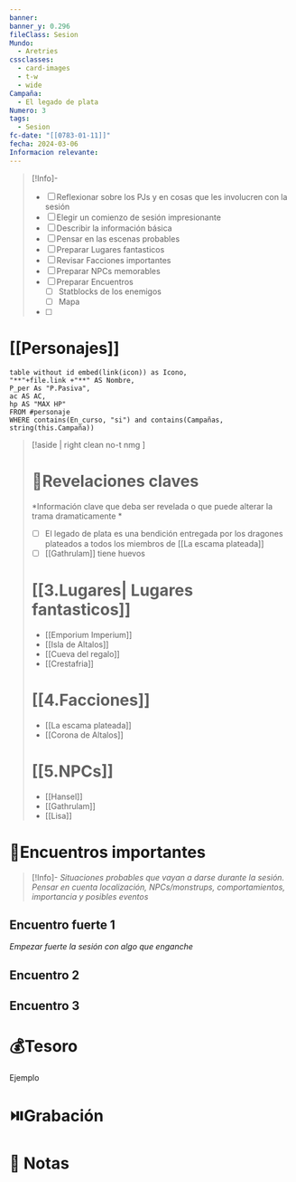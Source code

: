 ```yaml
---
banner: 
banner_y: 0.296
fileClass: Sesion
Mundo:
  - Aretries
cssclasses:
  - card-images
  - t-w
  - wide
Campaña:
  - El legado de plata
Numero: 3
tags:
  - Sesion
fc-date: "[[0783-01-11]]"
fecha: 2024-03-06
Informacion relevante:
---
```

> [!Info]-
> - [ ] Reflexionar sobre los PJs y en cosas que les involucren con la sesión 
> - [ ] Elegir un comienzo de sesión impresionante
> - [ ] Describir la información básica
> - [ ] Pensar en las escenas probables 
> - [ ] Preparar Lugares fantasticos 
> - [ ] Revisar Facciones importantes 
> - [ ] Preparar NPCs memorables
> - [ ] Preparar Encuentros
> 	- [ ] Statblocks de los enemigos 
> 	- [ ] Mapa
> - [ ] 
# [[Personajes]]
```dataview 
table without id embed(link(icon)) as Icono,
"**"+file.link +"**" AS Nombre,
P_per As "P.Pasiva",
ac AS AC,
hp AS "MAX HP"
FROM #personaje 
WHERE contains(En_curso, "si") and contains(Campañas, string(this.Campaña))
```

>[!aside  | right clean no-t nmg ]
># 🔐Revelaciones claves
>*Información clave que deba ser revelada o que puede alterar la trama dramaticamente *
> - [ ] El legado de plata es una bendición entregada por los dragones plateados a todos los miembros de [[La escama plateada]]
> - [ ] [[Gathrulam]] tiene huevos
># [[3.Lugares| Lugares fantasticos]]
> - [[Emporium Imperium]] 
> - [[Isla de Altalos]] 
> - [[Cueva del regalo]] 
> - [[Crestafria]] 
># [[4.Facciones]] 
> - [[La escama plateada]] 
> - [[Corona de Altalos]] 
># [[5.NPCs]]
> - [[Hansel]] 
> - [[Gathrulam]] 
> - [[Lisa]] 



# 🎥Encuentros importantes

> [!Info]-
>*Situaciones probables que vayan a darse durante la sesión. Pensar en cuenta localización, NPCs/monstrups, comportamientos, importancia y posibles eventos*
## Encuentro fuerte 1
*Empezar fuerte la sesión con algo que enganche*
## Encuentro 2

## Encuentro 3

# 💰Tesoro
Ejemplo
# ⏯️Grabación


# 📝 Notas